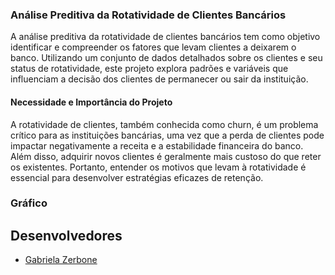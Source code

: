 ### Análise Preditiva da Rotatividade de Clientes Bancários

A análise preditiva da rotatividade de clientes bancários tem como objetivo identificar e compreender os fatores que levam clientes a deixarem o banco. Utilizando um conjunto de dados detalhados sobre os clientes e seu status de rotatividade, este projeto explora padrões e variáveis que influenciam a decisão dos clientes de permanecer ou sair da instituição.

#### Necessidade e Importância do Projeto

A rotatividade de clientes, também conhecida como churn, é um problema crítico para as instituições bancárias, uma vez que a perda de clientes pode impactar negativamente a receita e a estabilidade financeira do banco. Além disso, adquirir novos clientes é geralmente mais custoso do que reter os existentes. Portanto, entender os motivos que levam à rotatividade é essencial para desenvolver estratégias eficazes de retenção.


### Gráfico


## Desenvolvedores
 - [Gabriela Zerbone](https://github.com/gzerbone)